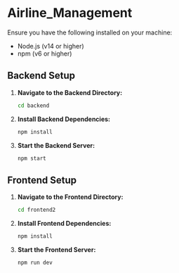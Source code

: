 # Airline_Management


Ensure you have the following installed on your machine:
- Node.js (v14 or higher)
- npm (v6 or higher)

## Backend Setup

1. **Navigate to the Backend Directory:**
   ```bash
   cd backend

2. **Install Backend Dependencies:**
   ```bash
   npm install

3. **Start the Backend Server:**
   ```bash
   npm start

## Frontend Setup

1. **Navigate to the Frontend Directory:**
   ```bash
   cd frontend2

3. **Install Frontend Dependencies:**
   ```bash
   npm install

3. **Start the Frontend Server:**
   ```bash
   npm run dev   
